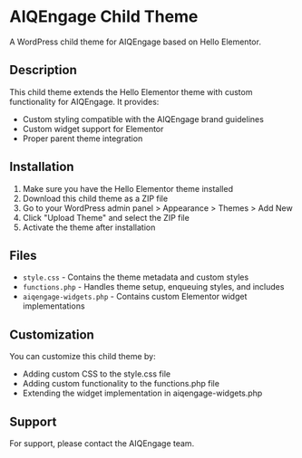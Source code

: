 # AIQEngage Child Theme

A WordPress child theme for AIQEngage based on Hello Elementor.

## Description

This child theme extends the Hello Elementor theme with custom functionality for AIQEngage. It provides:

- Custom styling compatible with the AIQEngage brand guidelines
- Custom widget support for Elementor
- Proper parent theme integration

## Installation

1. Make sure you have the Hello Elementor theme installed
2. Download this child theme as a ZIP file
3. Go to your WordPress admin panel > Appearance > Themes > Add New
4. Click "Upload Theme" and select the ZIP file
5. Activate the theme after installation

## Files

- `style.css` - Contains the theme metadata and custom styles
- `functions.php` - Handles theme setup, enqueuing styles, and includes
- `aiqengage-widgets.php` - Contains custom Elementor widget implementations

## Customization

You can customize this child theme by:

- Adding custom CSS to the style.css file
- Adding custom functionality to the functions.php file
- Extending the widget implementation in aiqengage-widgets.php

## Support

For support, please contact the AIQEngage team.
